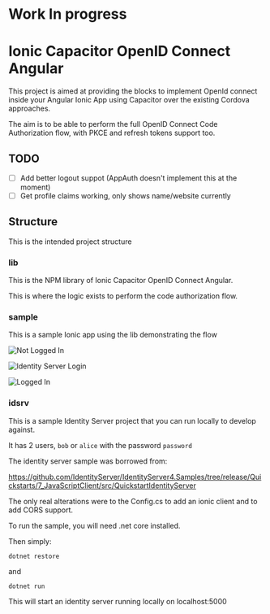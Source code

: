 # Work In progress

# Ionic Capacitor OpenID Connect Angular

This project is aimed at providing the blocks to implement OpenId connect inside your Angular Ionic App using Capacitor over the existing Cordova approaches.

The aim is to be able to perform the full OpenID Connect Code Authorization flow, with PKCE and refresh tokens support too.

## TODO

- [ ] Add better logout suppot (AppAuth doesn't implement this at the moment)
- [ ] Get profile claims working, only shows name/website currently

## Structure

This is the intended project structure

### lib

This is the NPM library of Ionic Capacitor OpenID Connect Angular.

This is where the logic exists to perform the code authorization flow.

### sample

This is a sample Ionic app using the lib demonstrating the flow

![Not Logged In](/docs/screenshots/logged-out.png)

![Identity Server Login](/docs/screenshots/identity-server-login.png)

![Logged In](/docs/screenshots/logged-in.png)

### idsrv

This is a sample Identity Server project that you can run locally to develop against.

It has 2 users, `bob` or `alice` with the password `password`

The identity server sample was borrowed from:

https://github.com/IdentityServer/IdentityServer4.Samples/tree/release/Quickstarts/7_JavaScriptClient/src/QuickstartIdentityServer

The only real alterations were to the Config.cs to add an ionic client and to add CORS support.

To run the sample, you will need .net core installed.

Then simply:

`dotnet restore`

and

`dotnet run`

This will start an identity server running locally on localhost:5000